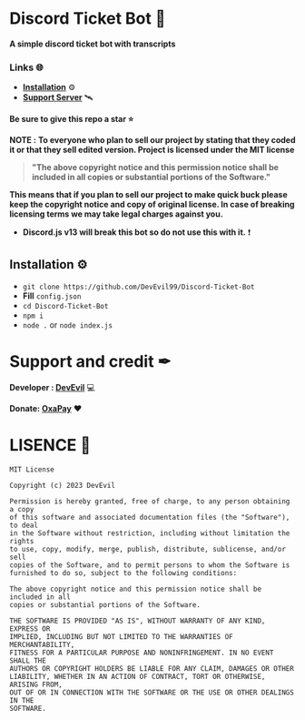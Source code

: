 # Discord Ticket Bot 🤖
**A simple discord ticket bot with transcripts** 
### Links 🌐
- **[Installation](#installation)** ⚙
- **[Support Server](https://dsc.gg/devevil)** 🛰

**Be sure to give this repo a star ⭐**

**NOTE :** 
**To everyone who plan to sell our project by stating that they coded it or that they sell edited version.
Project is licensed under the MIT license**

> **"The above copyright notice and this permission notice shall be included in all copies or substantial portions of the Software."**

**This means that if you plan to sell our project to make quick buck please keep the copyright notice and copy of original license.
In case of breaking licensing terms we may take legal charges against you.**

- **Discord.js v13 will break this bot so do not use this with it.** ❗

<section id="installation">

# Installation ⚙
- ``git clone https://github.com/DevEvil99/Discord-Ticket-Bot``
- **Fill** ``config.json``
- ``cd Discord-Ticket-Bot``
- ``npm i``
- ``node .`` or ``node index.js``

</section>

# Support and credit ✒
**Developer : [DevEvil](https://devevil.com)** 💻

**Donate: [OxaPay](https://devevil.com/dnt)** ❤

# LISENCE 📄
```
MIT License

Copyright (c) 2023 DevEvil

Permission is hereby granted, free of charge, to any person obtaining a copy
of this software and associated documentation files (the "Software"), to deal
in the Software without restriction, including without limitation the rights
to use, copy, modify, merge, publish, distribute, sublicense, and/or sell
copies of the Software, and to permit persons to whom the Software is
furnished to do so, subject to the following conditions:

The above copyright notice and this permission notice shall be included in all
copies or substantial portions of the Software.

THE SOFTWARE IS PROVIDED "AS IS", WITHOUT WARRANTY OF ANY KIND, EXPRESS OR
IMPLIED, INCLUDING BUT NOT LIMITED TO THE WARRANTIES OF MERCHANTABILITY,
FITNESS FOR A PARTICULAR PURPOSE AND NONINFRINGEMENT. IN NO EVENT SHALL THE
AUTHORS OR COPYRIGHT HOLDERS BE LIABLE FOR ANY CLAIM, DAMAGES OR OTHER
LIABILITY, WHETHER IN AN ACTION OF CONTRACT, TORT OR OTHERWISE, ARISING FROM,
OUT OF OR IN CONNECTION WITH THE SOFTWARE OR THE USE OR OTHER DEALINGS IN THE
SOFTWARE.
```
